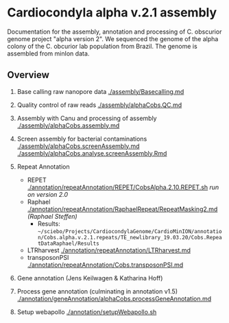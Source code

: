 # Cardiocondyla alpha v.2.1 assembly

Documentation for the assembly, annotation and processing of C. obscurior genome project "alpha version 2". We sequenced the genome of the alpha colony of the C. obcurior lab population from Brazil. The genome is assembled from minIon data.

## Overview

1. Base calling raw nanopore data
[./assembly/Basecalling.md](./assembly/Basecalling.md)
2. Quality control of raw reads
[./assembly/alphaCobs.QC.md](./assembly/alphaCobs.QC.md)
3. Assembly with Canu and processing of assembly
[./assembly/alphaCobs.assembly.md](./assembly/alphaCobs.assembly.md)
4. Screen assembly for bacterial contaminations
[./assembly/alphaCobs.screenAssembly.md](./assembly/alphaCobs.screenAssembly.md)
[./assembly/alphaCobs.analyse.screenAssembly.Rmd](./assembly/alphaCobs.analyse.screenAssembly.md)
5. Repeat Annotation
   - REPET [./annotation/repeatAnnotation/REPET/CobsAlpha.2.10.REPET.sh](./annotation/repeatAnnotation/REPET/CobsAlpha.2.10.REPET.sh) *run on version 2.0*
   - Raphael [./annotation/repeatAnnotation/RaphaelRepeat/RepeatMasking2.md](./annotation/repeatAnnotation/RaphaelRepeat/RepeatMasking2.md) *(Raphael Steffen)*
     - Results: ```~/sciebo/Projects/CardiocondylaGenome/CardioMinION/annotation/Cobs.alpha.v.2.1.repeats/TE_newlibrary_19.03.20/Cobs.RepeatDataRaphael/Results```
   - LTRharvest [./annotation/repeatAnnotation/LTRharvest.md](./annotation/repeatAnnotation/LTRharvest.md)
   - transposonPSI [./annotation/repeatAnnotation/Cobs.transposonPSI.md](./annotation/repeatAnnotation/Cobs.transposonPSI.md)
6. Gene annotation (Jens Keilwagen & Katharina Hoff)

7. Process gene annotation (culminating in annotation v1.5)
[./annotation/geneAnnotation/alphaCobs.processGeneAnnotation.md](./annotation/geneAnnotation/alphaCobs.processGeneAnnotation.md)

8. Setup webapollo
[./annotation/setupWebapollo.sh](./annotation/setupWebapollo.sh)
